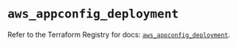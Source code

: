 # `aws_appconfig_deployment`

Refer to the Terraform Registry for docs: [`aws_appconfig_deployment`](https://registry.terraform.io/providers/hashicorp/aws/6.6.0/docs/resources/appconfig_deployment).
